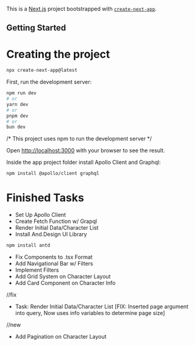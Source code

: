 This is a [Next.js](https://nextjs.org) project bootstrapped with [`create-next-app`](https://nextjs.org/docs/app/api-reference/cli/create-next-app).

## Getting Started

# Creating the project

```bash
npx create-next-app@latest
```

First, run the development server:

```bash
npm run dev
# or
yarn dev
# or
pnpm dev
# or
bun dev
```
/* This project uses npm to run the development server */

Open [http://localhost:3000](http://localhost:3000) with your browser to see the result.

Inside the app project folder install Apollo Client and Graphql:

```bash
npm install @apollo/client graphql
```

# Finished Tasks

- Set Up Apollo Client
- Create Fetch Function w/ Grapql
- Render Initial Data/Character List
- Install And.Design UI Library
```bash
npm install antd
```
- Fix Components to .tsx Format
- Add Navigational Bar w/ Filters
- Implement Filters
- Add Grid System on Character Layout
- Add Card Component on Character Info

//fix
- Task: Render Initial Data/Character List [FIX: Inserted page argument into query, Now uses info variables to determine page size]

//new
- Add Pagination on Character Layout